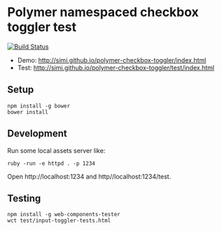 # Polymer namespaced checkbox toggler test

[![Build Status](https://travis-ci.org/simi/polymer-checkbox-toggler.svg?branch=master)](https://travis-ci.org/simi/polymer-checkbox-toggler)

* Demo: http://simi.github.io/polymer-checkbox-toggler/index.html
* Test: http://simi.github.io/polymer-checkbox-toggler/test/index.html

## Setup

```
npm install -g bower
bower install
```

## Development

Run some local assets server like:
```
ruby -run -e httpd . -p 1234
```

Open http://localhost:1234 and http//localhost:1234/test.

## Testing

```
npm install -g web-components-tester
wct test/input-toggler-tests.html
```
